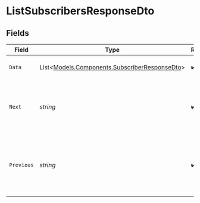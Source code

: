 # ListSubscribersResponseDto


## Fields

| Field                                                                                             | Type                                                                                              | Required                                                                                          | Description                                                                                       |
| ------------------------------------------------------------------------------------------------- | ------------------------------------------------------------------------------------------------- | ------------------------------------------------------------------------------------------------- | ------------------------------------------------------------------------------------------------- |
| `Data`                                                                                            | List<[Models.Components.SubscriberResponseDto](../../Models/Components/SubscriberResponseDto.md)> | :heavy_check_mark:                                                                                | List of returned Subscribers                                                                      |
| `Next`                                                                                            | *string*                                                                                          | :heavy_check_mark:                                                                                | The cursor for the next page of results, or null if there are no more pages.                      |
| `Previous`                                                                                        | *string*                                                                                          | :heavy_check_mark:                                                                                | The cursor for the previous page of results, or null if this is the first page.                   |